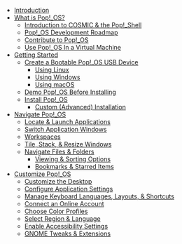 - [Introduction](README.md)
- [What is Pop!_OS?]()
    - [Introduction to COSMIC & the Pop!\_Shell]()
    - [Pop!_OS Development Roadmap]()
    - [Contribute to Pop!_OS]()
    - [Use Pop!_OS In a Virtual Machine]()
- [Getting Started](getting-started/getting-started.md)
    - [Create a Bootable Pop!_OS USB Device](getting-started/create-bootable-media/create-bootable-usb.md)
        - [Using Linux](getting-started/create-bootable-media/bootable-usb-using-linux.md)
        - [Using Windows](getting-started/create-bootable-media/bootable-usb-using-windows.md)
        - [Using macOS](getting-started/create-bootable-media/bootable-usb-using-macos.md)
    - [Demo Pop!_OS Before Installing]()
    - [Install Pop!\_OS](getting-started/installation/installation.md)
        - [Custom (Advanced) Installation]()
- [Navigate Pop!_OS](navigate-pop/navigate-pop.md)
    - [Locate & Launch Applications](navigate-pop/launching-applications.md)
    - [Switch Application Windows](navigate-pop/switching-apps.md)
    - [Workspaces](navigate-pop/using-workspaces.md)
    - [Tile, Stack, & Resize Windows](navigate-pop/tiling-stacking-windows.md)
    - [Navigate Files & Folders](navigate-pop/navigate-files-folders.md)
        - [Viewing & Sorting Options](navigate-pop/viewing-sorting-options.md)
        - [Bookmarks & Starred Items](navigate-pop/bookmarks-starred-items.md)
- [Customize Pop!\_OS](customize-pop/customize-pop.md)
    - [Customize the Desktop](customize-pop/customize-desktop.md)
    - [Configure Application Settings](customize-pop/application-settings.md)
    - [Manage Keyboard Languages, Layouts, & Shortcuts](customize-pop/keyboard-settings.md)
    - [Connect an Online Account](customize-pop/online-accounts.md)
    - [Choose Color Profiles](customize-pop/color-profiles.md)
    - [Select Region & Language](customize-pop/region-language.md)
    - [Enable Accessibility Settings](customize-pop/accessibility-settings.md)
    - [GNOME Tweaks & Extensions](customize-pop/gnome-tweaks-extensions.md)
